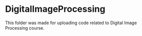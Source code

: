 # DigitalImageProcessing
This folder was made for uploading code related to Digital Image Processing course.
